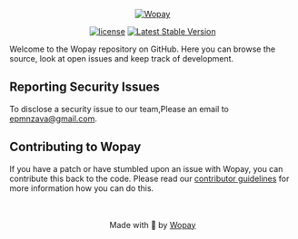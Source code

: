 

<p align="center"><a href="https://github.com/dbrax/wopay"><img src="https://github.com/dbrax/wopay/blob/main/assets/wopay.png" alt="Wopay"></a></p>

<p align="center">
<a href="https://packagist.org/packages/woocommerce/woocommerce"><img src="https://poser.pugx.org/woocommerce/woocommerce/license" alt="license"></a> 
<a href="https://packagist.org/packages/woocommerce/woocommerce"><img src="https://poser.pugx.org/woocommerce/woocommerce/v/stable" alt="Latest Stable Version"></a>

</p>

Welcome to the Wopay repository on GitHub. Here you can browse the source, look at open issues and keep track of development. 



## Reporting Security Issues
To disclose a security issue to our team,Please an email to epmnzava@gmail.com.


## Contributing to Wopay
If you have a patch or have stumbled upon an issue with Wopay, you can contribute this back to the code. Please read our [contributor guidelines](https://github.com/wopay/woocommerce/blob/trunk/.github/CONTRIBUTING.md) for more information how you can do this.

<p align="center">
    <br/><br/>
    Made with 💜 by <a href="https://github.com/dbrax/wopay">Wopay</a>
</p>


